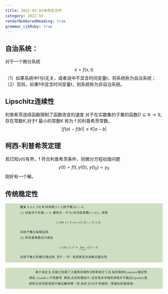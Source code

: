 ```yaml
---
title: 2022-03-02未命名文件 
category: 2022-03
renderNumberedHeading: true
grammar_cjkRuby: true
---
```



## 自治系统：
对于一个微分系统
$$\dot{x}=f(x,t)$$
（1）如果系统中f与t无关，或者说中不显含时间变量t，则系统称为自治系统；
（2）否则，如果f中显含时间变量t，则系统称为非自治系统。

## Lipschitz连续性
利普希茨连续函数限制了函数改变的速度
对于在实数集的子集的函数$D\subseteq\mathbb{R}\to\mathbb{R}$,存在常数$K$,对于f 最小的常数K 称为 f 的利普希茨常数。
$$|f(a)-f(b)|\leq{}K|a-b|$$

## 柯西-利普希茨定理
若已知y(t)有界，f 符合利普希茨条件，则微分方程初值问题
$$y(t)=f(t,y(t)),\ y(t_0)=y_0$$
刚好有一个解。

## 传统稳定性
![定义 =800x](./images/1646226438283.png)


![限制 =800x](./images/1646226602674.png)